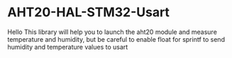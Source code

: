 # AHT20-HAL-STM32-Usart
Hello This library will help you to launch the aht20 module and measure temperature and humidity, but be careful to enable float for sprintf to send humidity and temperature values ​​to usart
